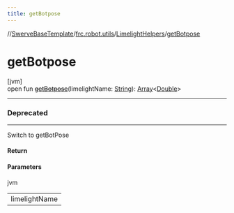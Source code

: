 ```yaml
---
title: getBotpose
---
```

//[SwerveBaseTemplate](../../../index.html)/[frc.robot.utils](../index.html)/[LimelightHelpers](index.html)/[getBotpose](get-botpose.html)



# getBotpose



[jvm]\
open fun [~~getBotpose~~](get-botpose.html)(limelightName: [String](https://docs.oracle.com/javase/8/docs/api/java/lang/String.html)): [Array](https://kotlinlang.org/api/latest/jvm/stdlib/kotlin/-array/index.html)&lt;[Double](https://kotlinlang.org/api/latest/jvm/stdlib/kotlin/-double/index.html)&gt;

---

### Deprecated

---


Switch to getBotPose



#### Return



#### Parameters


jvm

| |
|---|
| limelightName |




